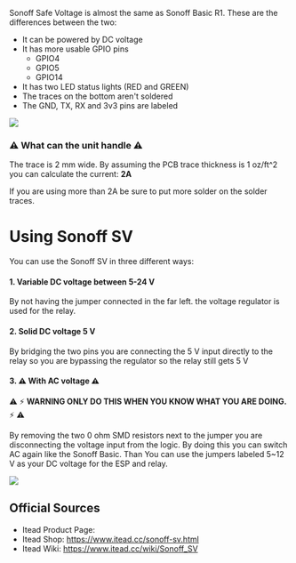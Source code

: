 Sonoff Safe Voltage is almost the same as Sonoff Basic R1.
These are the differences between the two:
* It can be powered by DC voltage
* It has more usable GPIO pins
    - GPIO4 
    - GPIO5 
    - GPIO14  
* It has two LED status lights (RED and GREEN)
* The traces on the bottom aren't soldered
* The GND, TX, RX and 3v3 pins are labeled 

![](https://i.imgur.com/ps8t37j.jpg)

### ⚠️ What can the unit handle ⚠️
The trace is 2 mm wide. By assuming the PCB trace thickness is 1 oz/ft^2 you can calculate the current: **2A**

If you are using more than 2A be sure to put more solder on the solder traces.

# Using Sonoff SV
You can use the Sonoff SV in three different ways:

#### 1. Variable DC voltage between 5-24 V 
By not having the jumper connected in the far left. the voltage regulator is used for the relay.

#### 2. Solid DC voltage 5 V
By bridging the two pins you are connecting the 5 V input directly to the relay so you are bypassing the regulator so the relay still gets 5 V

#### 3. ⚠️ With AC voltage ⚠️ 

⚠️ ⚡️ **WARNING ONLY DO THIS WHEN YOU KNOW WHAT YOU ARE DOING.** ⚡️ ⚠️ 

By removing the two 0 ohm SMD resistors next to the jumper you are disconnecting the voltage input from the logic.
By doing this you can switch AC again like the Sonoff Basic.
Than You can use the jumpers labeled 5~12 V as your DC voltage for the ESP and relay. 

![](https://www.itead.cc/wiki/images/4/47/Sonoff_SV_mode.jpg)

## Official Sources

* Itead Product Page: 
* Itead Shop: https://www.itead.cc/sonoff-sv.html
* Itead Wiki: https://www.itead.cc/wiki/Sonoff_SV

